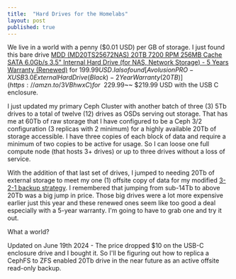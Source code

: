 ```yaml
---
title:  "Hard Drives for the Homelabs"
layout: post
published: true
---
```


We live in a world with a penny ($0.01 USD) per GB of storage. I just found this bare drive [MDD (MD20TS25672NAS) 20TB 7200 RPM 256MB Cache SATA 6.0Gb/s 3.5" Internal Hard Drive (for NAS, Network Storage) - 5 Years Warranty (Renewed)](https://amzn.to/45fYeRH) for $199.99 USD. I also found [Avolusion PRO-X USB 3.0 External Hard Drive (Black) - 2 Year Warranty (20TB)](https://amzn.to/3VBhwxC) for ~~$229.99~~ $219.99 USD with the USB C enclosure.

I just updated my primary Ceph Cluster with another batch of three (3) 5Tb drives to a total of twelve (12) drives as OSDs serving out storage. That has me at 60Tb of raw storage that I have configured to be a Ceph 3/2 configuration (3 replicas with 2 minimum) for a highly available 20Tb of storage accessible. I have three copies of each block of data and require a minimum of two copies to be active for usage. So I can loose one full compute node (that hosts 3+ drives) or up to three drives without a loss of service.

With the addition of that last set of drives, I jumped to needing 20Tb of external storage to meet my one (1) offsite copy of data for my modified [3-2-1 backup strategy](https://www.backblaze.com/blog/the-3-2-1-backup-strategy/). I remembered that jumping from sub-14Tb to above 20Tb was a big jump in price. Those big drives were a lot more expensive earlier just this year and these renewed ones seem like too good a deal especially with a 5-year warranty. I'm going to have to grab one and try it out.

What a world?

Updated on June 19th 2024 - The price dropped $10 on the USB-C enclosure drive and I bought it. So I'll be figuring out how to replica a CephFS to ZFS enabled 20Tb drive in the near future as an active offsite read-only backup.

